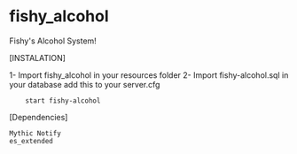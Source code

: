 # fishy_alcohol
 
 Fishy's Alcohol System!

 [INSTALATION]
 
 1- Import fishy_alcohol in your resources folder
 2- Import fishy-alcohol.sql in your database
 add this to your server.cfg
```
    start fishy-alcohol
```

[Dependencies]

```
Mythic Notify
es_extended

```